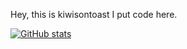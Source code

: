 Hey, this is kiwisontoast
I put code here.


[![GitHub stats](https://github-readme-stats.vercel.app/api?username=kiwisontoast&theme=cobalt&show_icons=true)](https://github.com/anuraghazra/github-readme-stats)

